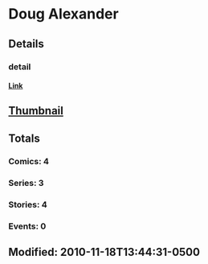 # Doug  Alexander 
## Details
### detail
#### [Link](http://marvel.com/comics/creators/1021/doug_alexander?utm_campaign=apiRef&utm_source=225578a89fc76f3d20fbffda5d17a88d)
## [Thumbnail](http://i.annihil.us/u/prod/marvel/i/mg/a/10/4bc5f8186ff90.jpg)
## Totals
### Comics: 4
### Series: 3
### Stories: 4
### Events: 0
## Modified: 2010-11-18T13:44:31-0500